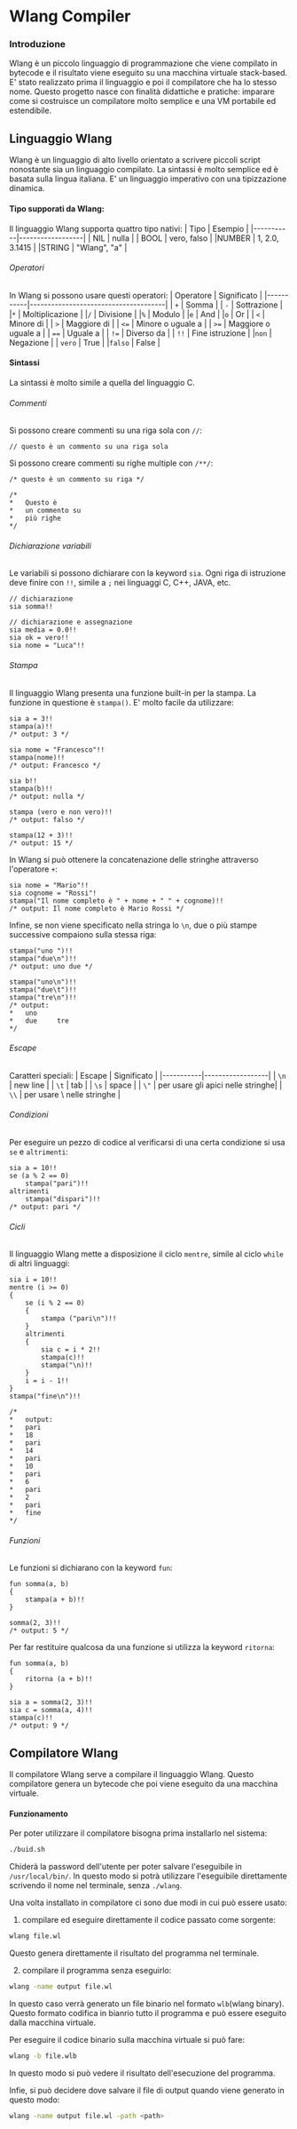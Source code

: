 # Wlang Compiler 
### Introduzione
Wlang è un piccolo linguaggio di programmazione che viene compilato in bytecode e il risultato viene eseguito su una macchina virtuale stack-based. E' stato realizzato prima il linguaggio e poi il compilatore che ha lo stesso nome. Questo progetto nasce con finalità didattiche e pratiche: imparare come si costruisce un compilatore molto semplice  e una VM portabile ed estendibile.

## Linguaggio Wlang 
Wlang è un linguaggio di alto livello orientato a scrivere piccoli script nonostante sia un linguaggio compilato. La sintassi è molto semplice ed è basata sulla lingua italiana.
E' un linguaggio imperativo con una tipizzazione dinamica.

#### Tipo supporati da Wlang:
Il linguaggio Wlang supporta quattro tipo nativi:
| Tipo      | Esempio          |
|-----------|------------------|
| NIL       |   nulla          |
| BOOL      |   vero, falso    |
|NUMBER     |   1, 2.0, 3.1415 |
|STRING     |   "Wlang", "a"   |

###### Operatori 
In Wlang si possono usare questi operatori:
| Operatore | Significato                          |
|-----------|--------------------------------------|
| `+`       | Somma                                |
| `-`       | Sottrazione                          |
|`*`        | Moltiplicazione                      |
|`/`        | Divisione                            |
|`%`        | Modulo                               |
|`e`        | And                                  |
|`o`        | Or                                   |
| `<`       | Minore di                            |
| `>`       | Maggiore di                          |
| `<=`      | Minore o uguale a                    |
| `>=`      | Maggiore o uguale a                  |
| `==`      | Uguale a                             |
| `!=`      | Diverso da                           |
| `!!`      | Fine istruzione                      |
|`non`      | Negazione                            |
| `vero`    | True                                 |
|`falso`    | False                                |

#### Sintassi 
La sintassi è molto simile a quella del linguaggio C. 
###### Commenti
Si possono creare commenti su una riga sola con `//`:
```wlang
// questo è un commento su una riga sola 
```
Si possono creare commenti su righe multiple con `/**/`: 
```wlang
/* questo è un commento su riga */

/*
*   Questo è
*   un commento su 
*   più righe 
*/ 
```
###### Dichiarazione variabili
Le variabili si possono dichiarare con la keyword `sia`. Ogni riga di istruzione deve finire con `!!`, simile a `;` nei linguaggi C, C++, JAVA, etc. 
```wlang
// dichiarazione 
sia somma!!

// dichiarazione e assegnazione 
sia media = 0.0!!
sia ok = vero!!
sia nome = "Luca"!!
```

###### Stampa 
Il linguaggio Wlang presenta una funzione built-in per la stampa. La funzione in questione è `stampa()`. E' molto facile da utilizzare:
```wlang
sia a = 3!!
stampa(a)!!
/* output: 3 */

sia nome = "Francesco"!!
stampa(nome)!!
/* output: Francesco */

sia b!!
stampa(b)!!
/* output: nulla */

stampa (vero e non vero)!!
/* output: falso */

stampa(12 + 3)!!
/* output: 15 */

```
In Wlang si può ottenere la concatenazione delle stringhe attraverso l'operatore `+`:
```wlang
sia nome = "Mario"!!
sia cognome = "Rossi"!
stampa("Il nome completo è " + nome + " " + cognome)!!
/* output: Il nome completo è Mario Rossi */
```


Infine, se non viene specificato nella stringa lo `\n`, due o più stampe successive compaiono sulla stessa riga:
```wlang 
stampa("uno ")!!
stampa("due\n")!!
/* output: uno due */

stampa("uno\n")!!
stampa("due\t")!!
stampa("tre\n")!!
/* output: 
*   uno
*   due     tre 
*/

```

###### Escape
Caratteri speciali:
| Escape    | Significato      |
|-----------|------------------|
| `\n`      |  new line        |
| `\t`      |   tab            |
|  `\s`     |   space          |
| `\"`      |   per usare gli apici nelle stringhe|
| `\\`      |   per usare \ nelle stringhe |



###### Condizioni 
Per eseguire un pezzo di codice al verificarsi di una certa condizione si usa `se` e `altrimenti`:
```wlang 
sia a = 10!!
se (a % 2 == 0)
    stampa("pari")!!
altrimenti
    stampa("dispari")!!
/* output: pari */
```

###### Cicli
Il linguaggio Wlang mette a disposizione il ciclo `mentre`, simile al ciclo `while` di altri linguaggi:
```wlang
sia i = 10!!
mentre (i >= 0)
{
    se (i % 2 == 0)
    {
        stampa ("pari\n")!!
    }
    altrimenti 
    {
        sia c = i * 2!!
        stampa(c)!!
        stampa("\n)!!
    }
    i = i - 1!!
}
stampa("fine\n")!!

/*
*   output: 
*   pari
*   18
*   pari
*   14
*   pari
*   10
*   pari
*   6
*   pari
*   2
*   pari
*   fine
*/
```
###### Funzioni 
Le funzioni si dichiarano con la keyword `fun`:
```wlang
fun somma(a, b)
{
    stampa(a + b)!!
}

somma(2, 3)!!
/* output: 5 */
```
Per far restituire qualcosa da una funzione si utilizza la keyword `ritorna`:
```wlang 
fun somma(a, b)
{
    ritorna (a + b)!!
}

sia a = somma(2, 3)!!
sia c = somma(a, 4)!!
stampa(c)!!
/* output: 9 */
```

## Compilatore Wlang
Il compilatore Wlang serve a compilare il linguaggio Wlang.
Questo compilatore genera un bytecode che poi viene eseguito da una macchina virtuale. 

#### Funzionamento 
Per poter utilizzare il compilatore bisogna prima installarlo nel sistema:
```bash
./buid.sh 
```
Chiderà la password dell'utente per poter salvare l'eseguibile in `/usr/local/bin/`. In questo modo si potrà utilizzare l'eseguibile direttamente scrivendo il nome nel terminale, senza `./wlang`.

Una volta installato in compilatore ci sono due modi in cui può essere usato:
1. compilare ed eseguire direttamente il codice passato come sorgente:
```bash
wlang file.wl 
```
Questo genera direttamente il risultato del programma nel terminale.

2. compilare il programma senza eseguirlo:
```bash
wlang -name output file.wl
```
In questo caso verrà generato un file binario nel formato `wlb`(wlang binary). Questo formato codifica in bianrio tutto il programma e può essere eseguito dalla macchina virtuale. 

Per eseguire il codice binario sulla macchina virtuale si può fare:
```bash
wlang -b file.wlb
```
In questo modo si può vedere il risultato dell'esecuzione del programma.

Infie, si può decidere dove salvare il file di output quando viene generato in questo modo:
```bash
wlang -name output file.wl -path <path>
```
